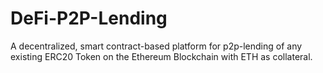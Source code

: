 # DeFi-P2P-Lending
A decentralized, smart contract-based platform for p2p-lending of any existing ERC20 Token on the Ethereum Blockchain with ETH as collateral.
